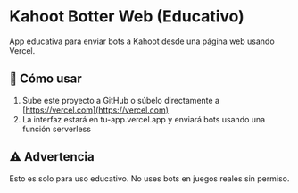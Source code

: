 # Kahoot Botter Web (Educativo)

App educativa para enviar bots a Kahoot desde una página web usando Vercel.

## 🚀 Cómo usar

1. Sube este proyecto a GitHub o súbelo directamente a [https://vercel.com](https://vercel.com)
2. La interfaz estará en tu-app.vercel.app y enviará bots usando una función serverless

## ⚠️ Advertencia

Esto es solo para uso educativo. No uses bots en juegos reales sin permiso.
